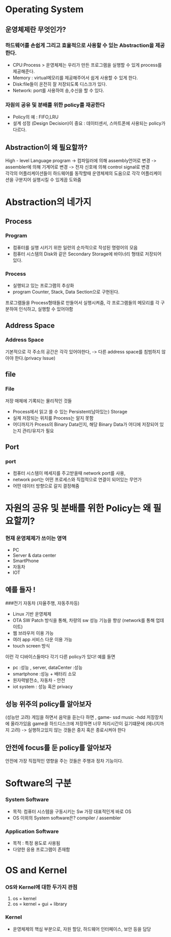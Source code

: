 Operating System
==================
운영체제란 무엇인가?
----------------
### 하드웨어를 손쉽게 그리고 효율적으로 사용할 수 있는 Abstraction을 제공한다.
- CPU:Process > 운영체제는 우리가 만든 프로그램을 실행할 수 있게 process를 제공해준다.
- Memory : virtual메모리를 제공해주어서 쉽게 사용할 수 있게 한다.
- Disk:file들이 온전히 잘 저장되도록 디스크가 있다.
- Network: port를 사용하여 송,수신을 할 수 있다.

### 자원의 공유 및 분배를 위한 policy를 재공한다
- Policy의 예 : FIFO,LRU
- 설계 성정 (Design Decision)이 중요 : 데이터센서, 스마트폰에 사용되는 policy가 다르다.

Abstraction이 왜 필요할까?
------------------
High - level Language program -> 컴파일러에 의해 assembly언어로 변경 ->
assembler에 의해 기계어로 변경 -> 전자 신호에 의해 control signal로 변경  
각각의 어플리케이션들이 하드웨어를 동작할때 운영체제의 도움으로 각각 어플리케이션을 구분지어 실행시킬 수 있게끔 도와줌

Abstraction의 네가지
===================

Process
--------------
### Program
- 컴퓨터를 실행 시키기 위한 일련의 순차적으로 작성된 명령어의 모음
- 컴퓨터 시스템의 Disk와 같은 Secondary Storage에 바이너리 형태로 저장되어 있다.

### Process
- 실행되고 있는 프로그램의 추상화
- program Counter, Stack, Data Section으로 구현된다.

프로그램들을 Process형태들로 만들어서 실행시켜줌, 각 프로그램들의 메모리를 각 구분하여 인식하고, 실행할 수 있어야함

Address Space
------------
### Address Space
기본적으로 각 주소의 공간은 각각 있어야한다, -> 다른 address space를 침범하지 않아야 한다.(privacy Issue)

file
---------
### File
저장 매체에 기록되는 물리적인 것들
- Process에서 읽고 쓸 수 있는 Persistent(남아있는) Storage
- 실제 저장되는 위치를 Process는 알지 못함
- 어디까지가 Prcess의 Binary Data인지, 해당 Binary Data가 어디에 저장되어 있는지 관리/유지가 필요


Port
----------
### port
- 컴퓨터 시스템이 메세지를 주고받을때 network port를 사용, 
- network port는 어떤 프로세스와 직접적으로 연결이 되어있는 무언가
- 어떤 데이터 방향으로 갈지 결정해줌

자원의 공유 및 분배를 위한 Policy는 왜 필요할끼?
=====================
### 현재 운영체제가 쓰이는 영역
- PC
- Server & data center
- SmartPhone
- 자동차
- IOT

예를 들자 !
-----------
###전기 자동차 (자율주행, 자동주차등)
- Linux 기반 운영체제
- OTA SW Patch 방식을 통해, 차량의 sw 성능 기능을 향상 (network를 통해 업데이트)
- 웹 브라우저 이용 가능
- 여러 app 서비스 다운 이용 가능
- touch screen 방식

이런 각 디바이스들마다 각기 다른 policy가 있다! 예를 들면
- pc :성능 , server, dataCenter :성능
- smartphone :성능 + 배터리 소모
- 원자력발전소, 자동차 - 안전
- iot system : 성능 혹은 privacy

성능 위주의 policy를 알아보자
------------------
(성능만 고려) 게임을 하면서 음악을 듣는다 하면 , game- ssd  music -hdd 저장장치에 올라가있음 game을 하드디스크에 저장하면 너무 처리시간이 길기떄문에
(에너지까지 고려) -> 실행하고있지 않는 것들은 중지 혹은 종료시켜야 한다

안전에 focus를 둔 policy를 알아보자
--------------------
안전에 가장 직접적인 영향을 주는 것들은 주행과 정차 기능이다.


Software의 구분
=================
### System Software
- 목적: 컴퓨터 시스템을 구동시키는 Sw 가장 대표적인게 바로 OS
- OS 이외의 System software은? compiler / assembler

### Application Software
- 목적 : 특정 용도로 사용됨
- 다양한 응용 프로그램이 존재함

OS and Kernel
=========
### OS와 Kernel에 대한 두가지 관점
1. os = kernel
2. os = kernel + gui + library

### Kernel
- 운영체제의 핵심 부분으로, 자원 할당, 하드웨어 인터페이스, 보안 등을 담당